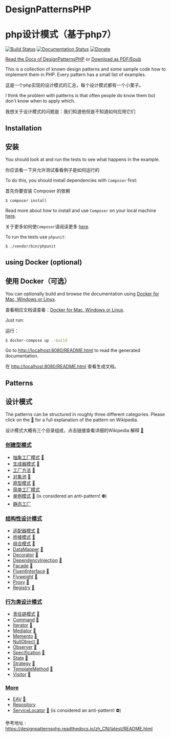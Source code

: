 # DesignPatternsPHP
# php设计模式（基于php7）
[![Build Status](https://github.com/domnikl/DesignPatternsPHP/workflows/CI/badge.svg)](https://github.com/domnikl/DesignPatternsPHP/actions)
[![Documentation Status](https://readthedocs.org/projects/designpatternsphp/badge/?version=latest)](https://readthedocs.org/projects/designpatternsphp/?badge=latest)
[![Donate](https://img.shields.io/badge/donate-paypal-blue.svg?style=flat-square)](https://paypal.me/DominikLiebler)

[Read the Docs of DesignPatternsPHP](http://designpatternsphp.readthedocs.org)
or [Download as PDF/Epub](https://readthedocs.org/projects/designpatternsphp/downloads/)

This is a collection of known design patterns and some sample code how to implement them in PHP. Every pattern has a small list of examples.

这是一个php实现的设计模式的汇总，每个设计模式都有一个小栗子。

I think the problem with patterns is that often people do know them but don't know when to apply which.

我想关于设计模式的问题是：我们知道他但是不知道如何应用它们
## Installation

## 安装
You should look at and run the tests to see what happens in the example.

你应该看一下并允许测试看看例子是如何运行的

To do this, you should install dependencies with `Composer` first:

首先你要安装 Composer 的依赖

```bash
$ composer install
```

Read more about how to install and use `Composer` on your local machine [here](https://getcomposer.org/doc/00-intro.md#installation-linux-unix-osx).

关于更多如何使`Composer`请阅读更多 [here](https://getcomposer.org/doc/00-intro.md#installation-linux-unix-osx).

To run the tests use `phpunit`:

```bash
$ ./vendor/bin/phpunit
```

## using Docker (optional)

## 使用 Docker（可选）

You can optionally build and browse the documentation using [Docker for Mac, Windows or Linux](https://docs.docker.com/compose/install/).

查看相应文档请查看：[Docker for Mac, Windows or Linux](https://docs.docker.com/compose/install/).

Just run:

运行：

```bash
$ docker-compose up --build
```

Go to [http://localhost:8080/README.html](http://localhost:8080/README.html) to read the generated documentation.

在 [http://localhost:8080/README.html](http://localhost:8080/README.html) 查看生成文档。

## Patterns

## 设计模式

The patterns can be structured in roughly three different categories. Please click on the [:notebook:](http://en.wikipedia.org/wiki/Software_design_pattern) for a full explanation of the pattern on Wikipedia.

设计模式大概有三个目录组成，点击链接查看详细的Wikipedia 解释 [:notebook:](http://en.wikipedia.org/wiki/Software_design_pattern)

### [创建型模式](Creational)

* [抽象工厂模式](Creational/AbstractFactory) [:notebook:](http://en.wikipedia.org/wiki/Abstract_factory_pattern)
* [生成器模式](Creational/Builder) [:notebook:](http://en.wikipedia.org/wiki/Builder_pattern)
* [工厂方法](Creational/FactoryMethod) [:notebook:](http://en.wikipedia.org/wiki/Factory_method_pattern)
* [对象池](Creational/Pool) [:notebook:](http://en.wikipedia.org/wiki/Object_pool_pattern)
* [原型模式](Creational/Prototype) [:notebook:](http://en.wikipedia.org/wiki/Prototype_pattern)
* [简单工厂模式](Creational/SimpleFactory)
* [单例模式](Creational/Singleton) [:notebook:](http://en.wikipedia.org/wiki/Singleton_pattern) (is considered an anti-pattern! :no_entry:)
* [静态工厂](Creational/StaticFactory)

### [结构性设计模式](Structural)

* [适配器模式](Structural/Adapter) [:notebook:](http://en.wikipedia.org/wiki/Adapter_pattern)
* [桥接模式](Structural/Bridge) [:notebook:](http://en.wikipedia.org/wiki/Bridge_pattern)
* [组合模式](Structural/Composite) [:notebook:](http://en.wikipedia.org/wiki/Composite_pattern)
* [DataMapper](Structural/DataMapper) [:notebook:](http://en.wikipedia.org/wiki/Data_mapper_pattern)
* [Decorator](Structural/Decorator) [:notebook:](http://en.wikipedia.org/wiki/Decorator_pattern)
* [DependencyInjection](Structural/DependencyInjection) [:notebook:](http://en.wikipedia.org/wiki/Dependency_injection)
* [Facade](Structural/Facade) [:notebook:](http://en.wikipedia.org/wiki/Facade_pattern)
* [FluentInterface](Structural/FluentInterface) [:notebook:](http://en.wikipedia.org/wiki/Fluent_interface)
* [Flyweight](Structural/Flyweight) [:notebook:](https://en.wikipedia.org/wiki/Flyweight_pattern)
* [Proxy](Structural/Proxy) [:notebook:](http://en.wikipedia.org/wiki/Proxy_pattern)
* [Registry](Structural/Registry) [:notebook:](http://en.wikipedia.org/wiki/Service_locator_pattern)

### [行为类设计模式](Behavioral)

* [责任链模式](Behavioral/ChainOfResponsibilities) [:notebook:](http://en.wikipedia.org/wiki/Chain_of_responsibility_pattern)
* [Command](Behavioral/Command) [:notebook:](http://en.wikipedia.org/wiki/Command_pattern)
* [Iterator](Behavioral/Iterator) [:notebook:](http://en.wikipedia.org/wiki/Iterator_pattern)
* [Mediator](Behavioral/Mediator) [:notebook:](http://en.wikipedia.org/wiki/Mediator_pattern)
* [Memento](Behavioral/Memento) [:notebook:](http://en.wikipedia.org/wiki/Memento_pattern)
* [NullObject](Behavioral/NullObject) [:notebook:](http://en.wikipedia.org/wiki/Null_Object_pattern)
* [Observer](Behavioral/Observer) [:notebook:](http://en.wikipedia.org/wiki/Observer_pattern)
* [Specification](Behavioral/Specification) [:notebook:](http://en.wikipedia.org/wiki/Specification_pattern)
* [State](Behavioral/State) [:notebook:](http://en.wikipedia.org/wiki/State_pattern)
* [Strategy](Behavioral/Strategy) [:notebook:](http://en.wikipedia.org/wiki/Strategy_pattern)
* [TemplateMethod](Behavioral/TemplateMethod) [:notebook:](http://en.wikipedia.org/wiki/Template_method_pattern)
* [Visitor](Behavioral/Visitor) [:notebook:](http://en.wikipedia.org/wiki/Visitor_pattern)

### [More](More)

* [EAV](More/EAV) [:notebook:](https://en.wikipedia.org/wiki/Entity%E2%80%93attribute%E2%80%93value_model)
* [Repository](More/Repository)
* [ServiceLocator](More/ServiceLocator) [:notebook:](http://en.wikipedia.org/wiki/Service_locator_pattern) (is considered an anti-pattern! :no_entry:)

参考地址 : https://designpatternsphp.readthedocs.io/zh_CN/latest/README.html

